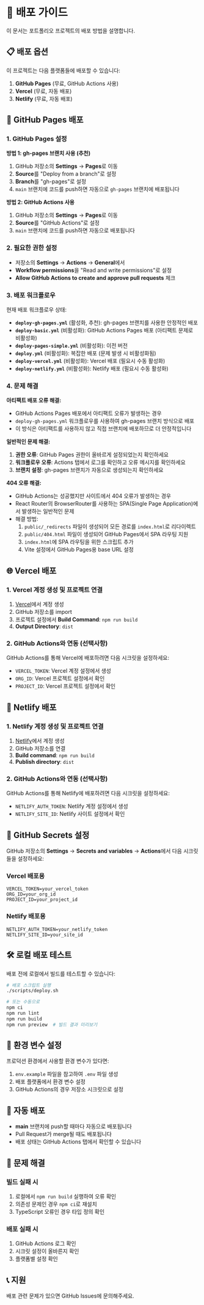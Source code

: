 # 🚀 배포 가이드

이 문서는 포트폴리오 프로젝트의 배포 방법을 설명합니다.

## 📋 배포 옵션

이 프로젝트는 다음 플랫폼들에 배포할 수 있습니다:

1. **GitHub Pages** (무료, GitHub Actions 사용)
2. **Vercel** (무료, 자동 배포)
3. **Netlify** (무료, 자동 배포)

## 🔧 GitHub Pages 배포

### 1. GitHub Pages 설정

**방법 1: gh-pages 브랜치 사용 (추천)**
1. GitHub 저장소의 **Settings** → **Pages**로 이동
2. **Source**를 "Deploy from a branch"로 설정
3. **Branch**를 "gh-pages"로 설정
4. `main` 브랜치에 코드를 push하면 자동으로 `gh-pages` 브랜치에 배포됩니다

**방법 2: GitHub Actions 사용**
1. GitHub 저장소의 **Settings** → **Pages**로 이동
2. **Source**를 "GitHub Actions"로 설정
3. `main` 브랜치에 코드를 push하면 자동으로 배포됩니다

### 2. 필요한 권한 설정

- 저장소의 **Settings** → **Actions** → **General**에서
- **Workflow permissions**을 "Read and write permissions"로 설정
- **Allow GitHub Actions to create and approve pull requests** 체크

### 3. 배포 워크플로우

현재 배포 워크플로우 상태:

- **`deploy-gh-pages.yml`** (활성화, 추천): gh-pages 브랜치를 사용한 안정적인 배포
- **`deploy-basic.yml`** (비활성화): GitHub Actions Pages 배포 (아티팩트 문제로 비활성화)
- **`deploy-pages-simple.yml`** (비활성화): 이전 버전
- **`deploy.yml`** (비활성화): 복잡한 배포 (문제 발생 시 비활성화됨)
- **`deploy-vercel.yml`** (비활성화): Vercel 배포 (필요시 수동 활성화)
- **`deploy-netlify.yml`** (비활성화): Netlify 배포 (필요시 수동 활성화)

### 4. 문제 해결

**아티팩트 배포 오류 해결:**
- GitHub Actions Pages 배포에서 아티팩트 오류가 발생하는 경우
- `deploy-gh-pages.yml` 워크플로우를 사용하여 gh-pages 브랜치 방식으로 배포
- 이 방식은 아티팩트를 사용하지 않고 직접 브랜치에 배포하므로 더 안정적입니다

**일반적인 문제 해결:**
1. **권한 오류**: GitHub Pages 권한이 올바르게 설정되었는지 확인하세요
2. **워크플로우 오류**: Actions 탭에서 로그를 확인하고 오류 메시지를 확인하세요
3. **브랜치 설정**: gh-pages 브랜치가 자동으로 생성되는지 확인하세요

**404 오류 해결:**
- GitHub Actions는 성공했지만 사이트에서 404 오류가 발생하는 경우
- React Router의 BrowserRouter를 사용하는 SPA(Single Page Application)에서 발생하는 일반적인 문제
- 해결 방법:
  1. `public/_redirects` 파일이 생성되어 모든 경로를 `index.html`로 리다이렉트
  2. `public/404.html` 파일이 생성되어 GitHub Pages에서 SPA 라우팅 지원
  3. `index.html`에 SPA 라우팅을 위한 스크립트 추가
  4. Vite 설정에서 GitHub Pages용 base URL 설정

## 🌐 Vercel 배포

### 1. Vercel 계정 생성 및 프로젝트 연결

1. [Vercel](https://vercel.com)에서 계정 생성
2. GitHub 저장소를 import
3. 프로젝트 설정에서 **Build Command**: `npm run build`
4. **Output Directory**: `dist`

### 2. GitHub Actions와 연동 (선택사항)

GitHub Actions를 통해 Vercel에 배포하려면 다음 시크릿을 설정하세요:

- `VERCEL_TOKEN`: Vercel 계정 설정에서 생성
- `ORG_ID`: Vercel 프로젝트 설정에서 확인
- `PROJECT_ID`: Vercel 프로젝트 설정에서 확인

## 🎯 Netlify 배포

### 1. Netlify 계정 생성 및 프로젝트 연결

1. [Netlify](https://netlify.com)에서 계정 생성
2. GitHub 저장소를 연결
3. **Build command**: `npm run build`
4. **Publish directory**: `dist`

### 2. GitHub Actions와 연동 (선택사항)

GitHub Actions를 통해 Netlify에 배포하려면 다음 시크릿을 설정하세요:

- `NETLIFY_AUTH_TOKEN`: Netlify 계정 설정에서 생성
- `NETLIFY_SITE_ID`: Netlify 사이트 설정에서 확인

## 🔐 GitHub Secrets 설정

GitHub 저장소의 **Settings** → **Secrets and variables** → **Actions**에서 다음 시크릿들을 설정하세요:

### Vercel 배포용
```
VERCEL_TOKEN=your_vercel_token
ORG_ID=your_org_id
PROJECT_ID=your_project_id
```

### Netlify 배포용
```
NETLIFY_AUTH_TOKEN=your_netlify_token
NETLIFY_SITE_ID=your_site_id
```

## 🛠️ 로컬 배포 테스트

배포 전에 로컬에서 빌드를 테스트할 수 있습니다:

```bash
# 배포 스크립트 실행
./scripts/deploy.sh

# 또는 수동으로
npm ci
npm run lint
npm run build
npm run preview  # 빌드 결과 미리보기
```

## 📝 환경 변수 설정

프로덕션 환경에서 사용할 환경 변수가 있다면:

1. `env.example` 파일을 참고하여 `.env` 파일 생성
2. 배포 플랫폼에서 환경 변수 설정
3. GitHub Actions의 경우 저장소 시크릿으로 설정

## 🔄 자동 배포

- **main** 브랜치에 push할 때마다 자동으로 배포됩니다
- Pull Request가 merge될 때도 배포됩니다
- 배포 상태는 GitHub Actions 탭에서 확인할 수 있습니다

## 🐛 문제 해결

### 빌드 실패 시
1. 로컬에서 `npm run build` 실행하여 오류 확인
2. 의존성 문제인 경우 `npm ci`로 재설치
3. TypeScript 오류인 경우 타입 정의 확인

### 배포 실패 시
1. GitHub Actions 로그 확인
2. 시크릿 설정이 올바른지 확인
3. 플랫폼별 설정 확인

## 📞 지원

배포 관련 문제가 있으면 GitHub Issues에 문의해주세요.
